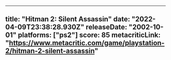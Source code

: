
---
title: "Hitman 2: Silent Assassin"
date: "2022-04-09T23:38:28.930Z"
releaseDate: "2002-10-01"
platforms: ["ps2"]
score: 85
metacriticLink: "https://www.metacritic.com/game/playstation-2/hitman-2-silent-assassin"
---
